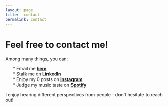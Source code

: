 ```yaml
---
layout: page
title:  contact
permalink: contact
---
```


# Feel free to contact me!
Among many things, you can:
<ul>
* Email me <a href="mailto:chuyishang@berkeley.edu"><b>here</b></a>
<br>
* Stalk me on <a href="https://www.linkedin.com/in/chuyi-shang-21482620b/"><b>LinkedIn</b></a>
<br>
* Enjoy my 0 posts on <a href="https://www.instagram.com/chuyishang"><b>Instagram</b></a>
<br>
* Judge my music taste on <a href="https://open.spotify.com/user/tds7vda1wwsnvhfwef45kgz2s"><b>Spotify</b></a>
<br>
</ul>
<p>
I enjoy hearing different perspectives from people - don't hesitate to reach out!
</p>